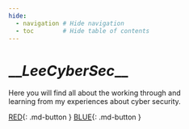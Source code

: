 ```yaml
---
hide:
  - navigation # Hide navigation
  - toc        # Hide table of contents
---
```


# \_\__LeeCyberSec_\_\_

Here you will find all about the working through and<br/>
learning from my experiences about cyber security.

[RED](/red-teaming/){: .md-button }
[BLUE](/blue-teaming/){: .md-button }